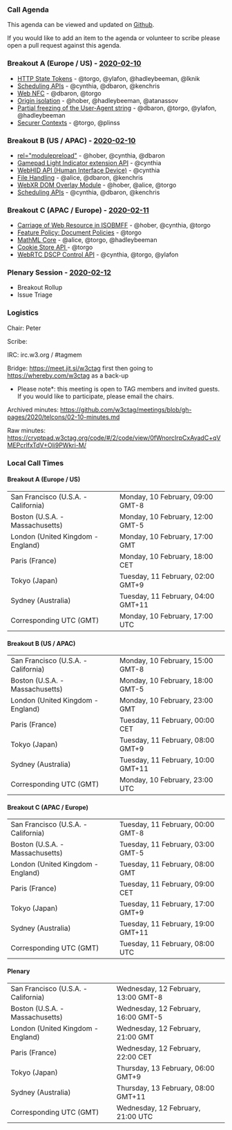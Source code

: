 ### Call Agenda

This agenda can be viewed and updated on [Github](https://github.com/w3ctag/meetings/blob/gh-pages/2020/telcons/02-10-agenda.md).

If you would like to add an item to the agenda or volunteer to scribe please open a pull request against this agenda.

### Breakout A (Europe / US) - [2020-02-10](https://www.timeanddate.com/worldclock/converter.html?iso=20200210T170000&p1=224&p2=43&p3=136&p4=195&p5=248&p6=240)

* [HTTP State Tokens](https://github.com/w3ctag/design-reviews/issues/297) - @torgo, @ylafon, @hadleybeeman, @lknik
* [Scheduling APIs](https://github.com/w3ctag/design-reviews/issues/338) - @cynthia, @dbaron, @kenchris
* [Web NFC](https://github.com/w3ctag/design-reviews/issues/461) - @dbaron, @torgo
* [Origin isolation](https://github.com/w3ctag/design-reviews/issues/464) - @hober, @hadleybeeman, @atanassov
* [Partial freezing of the User-Agent string](https://github.com/w3ctag/design-reviews/issues/467) - @dbaron, @torgo, @ylafon, @hadleybeeman
* [Securer Contexts](https://github.com/w3ctag/design-reviews/issues/471) - @torgo, @plinss

### Breakout B (US / APAC) - [2020-02-10](https://www.timeanddate.com/worldclock/converter.html?iso=20200210T230000&p1=224&p2=43&p3=136&p4=195&p5=248&p6=240)

* [<link> rel="modulepreload"](https://github.com/w3ctag/design-reviews/issues/213) - @hober, @cynthia, @dbaron
* [Gamepad Light Indicator extension API](https://github.com/w3ctag/design-reviews/issues/362) - @cynthia
* [WebHID API (Human Interface Device)](https://github.com/w3ctag/design-reviews/issues/370) - @cynthia
* [File Handling](https://github.com/w3ctag/design-reviews/issues/371) - @alice, @dbaron, @kenchris
* [WebXR DOM Overlay Module](https://github.com/w3ctag/design-reviews/issues/470) - @hober, @alice, @torgo
* [Scheduling APIs](https://github.com/w3ctag/design-reviews/issues/338) - @cynthia, @dbaron, @kenchris

### Breakout C (APAC / Europe) - [2020-02-11](https://www.timeanddate.com/worldclock/converter.html?iso=20200211T080000&p1=224&p2=43&p3=136&p4=195&p5=248&p6=240)

* [Carriage of Web Resource in ISOBMFF](https://github.com/w3ctag/design-reviews/issues/285) - @hober, @cynthia, @torgo
* [Feature Policy: Document Policies](https://github.com/w3ctag/design-reviews/issues/408) - @torgo
* [MathML Core](https://github.com/w3ctag/design-reviews/issues/438) - @alice, @torgo, @hadleybeeman
* [Cookie Store API ](https://github.com/w3ctag/design-reviews/issues/469) - @torgo
* [WebRTC DSCP Control API](https://github.com/w3ctag/design-reviews/issues/465) - @cynthia, @torgo, @ylafon

### Plenary Session - [2020-02-12](https://www.timeanddate.com/worldclock/converter.html?iso=20200212T210000&p1=224&p2=43&p3=136&p4=195&p5=248&p6=240)

* Breakout Rollup
* Issue Triage

### Logistics

Chair: Peter

Scribe:

IRC: irc.w3.org / #tagmem

Bridge: https://meet.jit.si/w3ctag first then going to https://whereby.com/w3ctag as a back-up

* Please note*: this meeting is open to TAG members and invited guests. If you would like to participate, please email the chairs.

Archived minutes: https://github.com/w3ctag/meetings/blob/gh-pages/2020/telcons/02-10-minutes.md

Raw minutes: https://cryptpad.w3ctag.org/code/#/2/code/view/0fWnorcIrpCxAyadC+qVMEPcrlfxTdV+Oli9PWkri-M/


### Local Call Times

#### Breakout A (Europe / US)

<table>
<tr><td> San Francisco (U.S.A. - California) <td> Monday, 10 February, 09:00 GMT-8</td></tr>
<tr><td> Boston (U.S.A. - Massachusetts) <td> Monday, 10 February, 12:00 GMT-5</td></tr>
<tr><td> London (United Kingdom - England) <td> Monday, 10 February, 17:00 GMT</td></tr>
<tr><td> Paris (France) <td> Monday, 10 February, 18:00 CET</td></tr>
<tr><td> Tokyo (Japan) <td> Tuesday, 11 February, 02:00 GMT+9</td></tr>
<tr><td> Sydney (Australia) <td> Tuesday, 11 February, 04:00 GMT+11</td></tr>
<tr><td> Corresponding UTC (GMT) <td> Monday, 10 February, 17:00 UTC</td></tr>
</table>

#### Breakout B (US / APAC)

<table>
<tr><td> San Francisco (U.S.A. - California) <td> Monday, 10 February, 15:00 GMT-8</td></tr>
<tr><td> Boston (U.S.A. - Massachusetts) <td> Monday, 10 February, 18:00 GMT-5</td></tr>
<tr><td> London (United Kingdom - England) <td> Monday, 10 February, 23:00 GMT</td></tr>
<tr><td> Paris (France) <td> Tuesday, 11 February, 00:00 CET</td></tr>
<tr><td> Tokyo (Japan) <td> Tuesday, 11 February, 08:00 GMT+9</td></tr>
<tr><td> Sydney (Australia) <td> Tuesday, 11 February, 10:00 GMT+11</td></tr>
<tr><td> Corresponding UTC (GMT) <td> Monday, 10 February, 23:00 UTC</td></tr>
</table>

#### Breakout C (APAC / Europe)

<table>
<tr><td> San Francisco (U.S.A. - California) <td> Tuesday, 11 February, 00:00 GMT-8</td></tr>
<tr><td> Boston (U.S.A. - Massachusetts) <td> Tuesday, 11 February, 03:00 GMT-5</td></tr>
<tr><td> London (United Kingdom - England) <td> Tuesday, 11 February, 08:00 GMT</td></tr>
<tr><td> Paris (France) <td> Tuesday, 11 February, 09:00 CET</td></tr>
<tr><td> Tokyo (Japan) <td> Tuesday, 11 February, 17:00 GMT+9</td></tr>
<tr><td> Sydney (Australia) <td> Tuesday, 11 February, 19:00 GMT+11</td></tr>
<tr><td> Corresponding UTC (GMT) <td> Tuesday, 11 February, 08:00 UTC</td></tr>
</table>

#### Plenary

<table>
<tr><td> San Francisco (U.S.A. - California) <td> Wednesday, 12 February, 13:00 GMT-8</td></tr>
<tr><td> Boston (U.S.A. - Massachusetts) <td> Wednesday, 12 February, 16:00 GMT-5</td></tr>
<tr><td> London (United Kingdom - England) <td> Wednesday, 12 February, 21:00 GMT</td></tr>
<tr><td> Paris (France) <td> Wednesday, 12 February, 22:00 CET</td></tr>
<tr><td> Tokyo (Japan) <td> Thursday, 13 February, 06:00 GMT+9</td></tr>
<tr><td> Sydney (Australia) <td> Thursday, 13 February, 08:00 GMT+11</td></tr>
<tr><td> Corresponding UTC (GMT) <td> Wednesday, 12 February, 21:00 UTC</td></tr>
</table>
